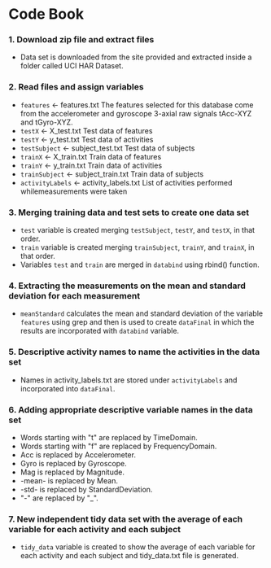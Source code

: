 # Code Book

### 1. Download zip file and extract files
* Data set is downloaded from the site provided and extracted inside a folder called UCI HAR Dataset.

### 2. Read files and assign variables
* `features` <- features.txt
The features selected for this database come from the accelerometer and gyroscope 3-axial raw signals tAcc-XYZ and tGyro-XYZ.
* `testX` <- X_test.txt
Test data of features
* `testY` <- y_test.txt
Test data of activities
* `testSubject` <- subject_test.txt
Test data of subjects
* `trainX` <- X_train.txt
Train data of features
* `trainY` <- y_train.txt
Train data of activities
* `trainSubject` <- subject_train.txt
Train data of subjects
* `activityLabels` <- activity_labels.txt
List of activities performed whilemeasurements were taken

### 3. Merging training data and test sets to create one data set
* `test` variable is created merging `testSubject`, `testY`, and `testX`, in that order.
* `train` variable is created merging `trainSubject`, `trainY`, and `trainX`, in that order.
* Variables `test` and `train` are merged in `databind` using rbind() function.

### 4. Extracting the measurements on the mean and standard deviation for each measurement

* `meanStandard` calculates the mean and standard deviation of the variable `features` using grep and then is used to create `dataFinal` in which the results are incorporated with `databind` variable.

### 5. Descriptive activity names to name the activities in the data set
* Names in activity_labels.txt are stored under `activityLabels` and incorporated into `dataFinal`.

### 6. Adding appropriate descriptive variable names in the data set
* Words starting with "t" are replaced by TimeDomain.
* Words starting with "f" are replaced by FrequencyDomain.
* Acc is replaced by Accelerometer.
* Gyro is replaced by Gyroscope.
* Mag is replaced by Magnitude.
* -mean- is replaced by Mean.
* -std- is replaced by StandardDeviation.
* "-" are replaced by "_".

### 7. New independent tidy data set with the average of each variable for each activity and each subject
* `tidy_data` variable is created to show the average of each variable for each activity and each subject and tidy_data.txt file is generated.
